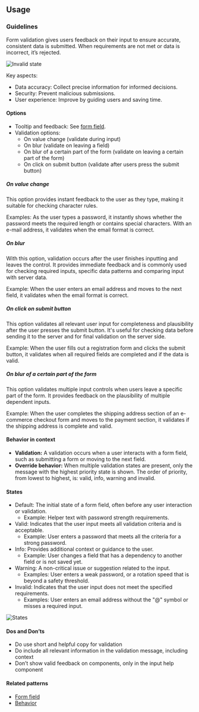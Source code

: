 ## Usage
### Guidelines

Form validation gives users feedback on their input to ensure accurate, consistent data is submitted. When requirements are not met or data is incorrect, it’s rejected.

![Invalid state](https://www.figma.com/design/wEptRgAezDU1z80Cn3eZ0o/iX-Pattern-Illustrations?node-id=2767-5955&t=IIgjTqoOEP524yAH-4)

Key aspects:

- Data accuracy: Collect precise information for informed decisions.
- Security: Prevent malicious submissions.
- User experience: Improve by guiding users and saving time.

#### Options

- Tooltip and feedback: See [form field](../forms-field).
- Validation options:
  - On value change (validate during input)
  - On blur (validate on leaving a field)
  - On blur of a certain part of the form (validate on leaving a certain part of the form)
  - On click on submit button (validate after users press the submit button)

##### On value change

This option provides instant feedback to the user as they type, making it suitable for checking character rules.

Examples: As the user types a password, it instantly shows whether the password meets the required length or contains special characters. With an e-mail address, it validates when the email format is correct.

##### On blur

With this option, validation occurs after the user finishes inputting and leaves the control. It provides immediate feedback and is commonly used for checking required inputs, specific data patterns and comparing input with server data.

Example: When the user enters an email address and moves to the next field, it validates when the email format is correct.

##### On click on submit button

This option validates all relevant user input for completeness and plausibility after the user presses the submit button. It's useful for checking data before sending it to the server and for final validation on the server side.

Example: When the user fills out a registration form and clicks the submit button, it validates when all required fields are completed and if the data is valid.

##### On blur of a certain part of the form

This option validates multiple input controls when users leave a specific part of the form. It provides feedback on the plausibility of multiple dependent inputs.

Example: When the user completes the shipping address section of an e-commerce checkout form and moves to the payment section, it validates if the shipping address is complete and valid.

#### Behavior in context

- **Validation:** A validation occurs when a user interacts with a form field, such as submitting a form or moving to the next field.
- **Override behavior:** When multiple validation states are present, only the message with the highest priority state is shown. The order of priority, from lowest to highest, is: valid, info, warning and invalid.

#### States

- Default: The initial state of a form field, often before any user interaction or validation.
  - Example: Helper text with password strength requirements.
- Valid: Indicates that the user input meets all validation criteria and is acceptable.
  - Example: User enters a password that meets all the criteria for a strong password.
- Info: Provides additional context or guidance to the user.
  - Example: User changes a field that has a dependency to another field or is not saved yet.
- Warning: A non-critical issue or suggestion related to the input.
  - Examples: User enters a weak password, or a rotation speed that is beyond a safety threshold.
- Invalid: Indicates that the user input does not meet the specified requirements.
  - Examples: User enters an email address without the "@" symbol or misses a required input.

![States](https://www.figma.com/design/wEptRgAezDU1z80Cn3eZ0o/iX-Pattern-Illustrations?node-id=2767-5681&t=IIgjTqoOEP524yAH-4)

#### Dos and Don’ts

- Do use short and helpful copy for validation
- Do include all relevant information in the validation message, including context
- Don’t show valid feedback on components, only in the input help component

#### Related patterns

- [Form field](../forms-field)
- [Behavior](../forms-behavior)
